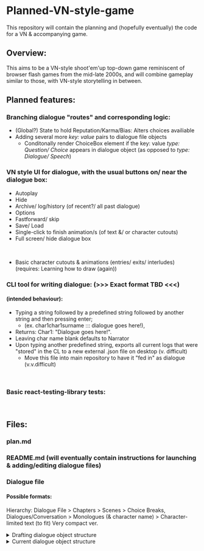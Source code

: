 # Planned-VN-style-game

This repository will contain the planning and (hopefully eventually) the code for a VN & accompanying game.
<br>

## Overview:
This aims to be a VN-style shoot'em'up top-down game reminiscent of browser flash games from the mid-late 2000s, and will combine gameplay similar to those, with VN-style storytelling in between.
<br>

## Planned features:
### Branching dialogue "routes" and corresponding logic:
- (Global?) State to hold Reputation/Karma/Bias: Alters choices availiable
- Adding several more _key: value_ pairs to dialogue file objects
    + Conditonally render ChoiceBox element if the key: value _type: Question/ Choice_ appears in dialogue object (as opposed to _type: Dialogue/ Speech_)

### VN style UI for dialogue, with the usual buttons on/ near the dialogue box:

- Autoplay
- Hide
- Archive/ log/history (of recent?/ all past dialogue)
- Options
- Fastforward/ skip
- Save/ Load
- Single-click to finish animation/s (of text &/ or character cutouts)
- Full screen/ hide dialogue box
<br>

- Basic character cutouts & animations (entries/ exits/ interludes) (requires: Learning how to draw (again))

### CLI tool for writing dialogue: (>>> Exact format TBD <<<)
#### (intended behaviour): 
- Typing a string followed by a predefined string followed by another string and then pressing enter; 
    + (ex. char1char1surname ::: dialogue goes here!), 
- Returns: Char1: "Dialogue goes here!".
- Leaving char name blank defaults to Narrator
- Upon typing another predefined string, exports all current logs that were "stored" in the CL to a new external .json file on desktop (v. difficult)
    + Move this file into main repository to have it "fed in" as dialogue (v.v.difficult)
<br>

### Basic react-testing-library tests:
<br>

## Files:
### plan.md
### README.md (will eventually contain instructions for launching & adding/editing dialogue files)       
### Dialogue file 
#### Possible formats:

Hierarchy:
    Dialogue File > Chapters > Scenes > Choice Breaks, Dialogues/Conversation > Monologues (& character name) > Character-limited text (to fit)
            Very compact ver.

<details> 
<summary>Drafting dialogue object structure</summary>

```js 
        Ch Title: Title
        Ch 1: [
                { 
                    Scene0: [
                        {   
                            Dialogue1:"x",
                            transitionInAnimations: ["some","numbers","here"],
                            Name: "speech",
                            transitionOutAnimations: ["some","numbers","here"]
                        },
                /* -----------------------ALTERNATIVELY------------------- */
                        {
                            Character: "Name",
                            Dialogue: "Speech",
                            Expression: "normal"
                        },
                /* ------------------------------------------------------- */
                        {
                            CB:"choiceBreak1",
                            1: "Choice1Text",
                            2: "Choice2Text",
                            3: "Choice3Text"
                        }

                Dialogue2: 
                {

                }

                    ]
                }
            Scene1:
            [
                
            ]
        ]




        {
            Character: Name
            Dialogue: Speech
            (Animations?): ?
        }


        {
            Character: "Character's speech?"
        },
        { ChoiceBreak1 }
        {
            Character: "Character's speech?"
        }
```

</details>

<details> 
<summary>Current dialogue object structure</summary>
<br>

### Each Chapter is an array of scene objects:
- Each Scene object is an array of "dialogue" object (i.e. what changes on screen between each click")
    + Each dialogue object contains several keys:
        - Name
        - Dialogue
        - Sprite (url/ path) **TBD**
        - Sprite type (i.e. The expression: normal, sad, angry etc) **TBD**
        - Animations **TBD**
```js
let ch1 = 
[
    {
        BG:bgImg.jpg
        Scene1:[
            {
                Name:"John Doe",
                Dialogue:"Hello World !",
            },
            {
                Name:"World",
                Dialogue:"Hello John !",
            }
        ]
    },
    {
        BG:bgImg2.jpg
        Scene2:[ 
            {
            }
        ]
    },
] 
```
</details>